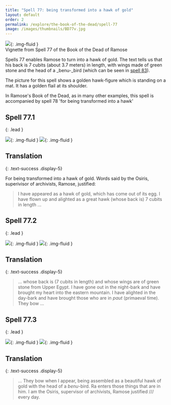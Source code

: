 ```yaml
---
title: "Spell 77: being transformed into a hawk of gold"
layout: default
order: 2
permalink: /explore/the-book-of-the-dead/spell-77
image: /images/thumbnails/BD77v.jpg
---
```


![]({{site.baseurl}}/images/papyrus/BD77v.jpg){: .img-fluid }    
Vignette from Spell 77 of the Book of the Dead of Ramose

Spells 77 enables Ramose to turn into a hawk of gold. The text tells us that his back is 7 cubits (about 3.7 meters) in length, with wings made of green stone and the head of a _benu-_bird (which can be seen in [spell 83](/explore/the-book-of-the-dead/spell-83)).

The picture for this spell shows a golden hawk-figure which is standing on a mat. It has a golden flail at its shoulder.

In Ramose's Book of the Dead, as in many other examples, this spell is accompanied by spell 78 'for being transformed into a hawk'

## Spell 77.1
{: .lead }

![]({{site.baseurl}}/images/papyrus/bod_77_1.jpg){: .img-fluid }
![]({{site.baseurl}}/images/papyrus/BD77pt1.jpg){: .img-fluid }

## Translation
{: .text-success .display-5}

For being transformed into a hawk of gold. Words said by the Osiris, superivisor of archivists, Ramose, justified:

> I have appeared as a hawk of gold, which has come out of its egg. I have flown up and alighted as a great hawk (whose back is) 7 cubits in length ...

## Spell 77.2
{: .lead }

![]({{site.baseurl}}/images/papyrus/bod_77_2.jpg){: .img-fluid }
![]({{site.baseurl}}/images/papyrus/BD77pt2.jpg){: .img-fluid }

## Translation
{: .text-success .display-5}

> ... whose back is (7 cubits in length) and whose wings are of green stone from Upper Egypt. I have gone out in the night-bark and have brought my heart into the eastern mountain. I have alighted in the day-bark and have brought those who are in <em>paut</em> (primaeval time). They bow ...

## Spell 77.3
{: .lead }

![]({{site.baseurl}}/images/papyrus/bod_77_3.jpg){: .img-fluid }
![]({{site.baseurl}}/images/papyrus/BD77pt3.jpg){: .img-fluid }

## Translation
{: .text-success .display-5}

> ... They bow when I appear, being assembled as a beautiful hawk of gold with the head of a <em>benu</em>-bird. Ra enters those things that are in him. I am the Osiris, supervisor of archivists, Ramose justified /// every day.
